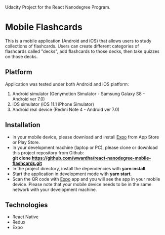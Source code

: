 Udacity Project for the React Nanodegree Program.

# Mobile Flashcards

This is a mobile application (Android and iOS) that allows users to study collections of flashcards. Users can create different categories of flashcards called "decks", add flashcards to those decks, then take quizzes on those decks.

## Platform

Application was tested under both Android and iOS platform:
1. Android simulator (Genymotion Simulator - Samsung Galaxy S8 - Android ver 7.0)
2. iOS simulator (iOS 11.1 iPhone Simulator)
3. Android real device (Redmi Note 4 - Android ver 7.0)

## Installation

* In your mobile device, please download and install <a href='https://expo.io'>Expo</a> from App Store or Play Store.
* In your development machine (laptop or PC), please clone or download this project repository from Github:<br />
  <b>git clone https://github.com/wwardha/react-nanodegree-mobile-flashcards.git</b>
* In the project directory, install the dependencies with <b>yarn install</b>.
* Start the application in development mode with <b>yarn start</b>.
* Scan the QR code with <a href='https://expo.io'>Expo</a> app and you will see the app in your mobile device.
  Please note that your mobile device needs to be in the same network with your development machine.

## Technologies

* React Native
* Redux
* Expo
